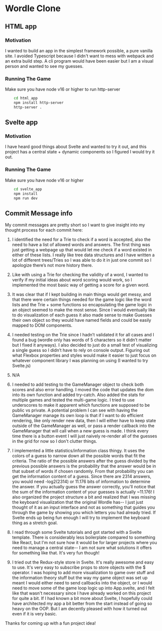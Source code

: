 # Wordle Clone

## HTML app

### Motivation

I wanted to build an app in the simplest framework possible, a pure vanilla site. I avoided Typescript because I didn't want to mess with webpack and an extra build step. A cli program would have been easier but I am a visual person and wanted to see my guesses.

### Running The Game

Make sure you have node v16 or higher to run http-server

```bash
    cd html_app
    npm install http-server
    http-server .
```

## Svelte app

### Motivation

I have heard good things about Svelte and wanted to try it out, and this project has a central state + dynamic components so I figured I would try it out.

### Running The Game

Make sure you have node v16 or higher

```bash
    cd svelte_app
    npm install
    npm run dev
```

## Commit Message info

My commit messages are pretty short so I want to give insight into my thought process for each commit here:

1. I identified the need for a Trie to check if a word is accepted, also the need to have a list of allowed words and answers. The first thing was just getting a webpage up that would let me check if a word existed in either of these lists. I really like tree data structures and I have written a lot of different trees/Tries so I was able to do it in just one commit so I apologize there’s not more history there.

2. Like with using a Trie for checking the validity of a word, I wanted to verify if my initial ideas about word scoring would work, so I implemented the most basic way of getting a score for a given word.

3. It was clear that if I kept building in main things would get messy, and that there were certain things needed for the game logic like the word lists and the Trie + some functions so encapsulating the game logic in an object seemed to make the most sense. Since I would eventually like to do visualization of each guess it also made sense to make Guesses their own object so they would have named fields and could be easily mapped to DOM components.

4. I needed testing on the Trie since I hadn’t validated it for all cases and I found a bug (wordle only has words of 5 characters so it didn’t matter but I fixed it anyways). I also decided to just do a small test of visualizing a single guess so I didn’t have to rely on console output. Figuring out what Flexbox properties and styles would make it easier to just focus on whatever component library I was planning on using (I wanted to try Svelte.js)

5. N/A

6. I needed to add testing to the GameManager object to check both scores and also error handling. I moved the code that updates the dom into its own function and added try-catch. Also added the stats for multiple games and tested the multi-game logic. I tried to use underscores to make it apparent which functions are supposed to be public vs private. A potential problem I can see with having the GameManager manage its own loop is that if I want to do efficient rendering, like only render new data, then I will either have to keep state outside of the GameManager as well, or pass a render callback into the GameManager that will call when a new guess is made. I think every time there is a button event I will just naively re-render all of the guesses in the grid for now so I don't clutter things.

7. I implemented a little statistics/information class thingy. It uses the colors of a guess to narrow down all the possible words that fit the criteria. The ratio of the possible answers after the guess divided by the previous possible answers is the probability that the answer would be in that subset of words if chosen randomly. From that probability you can get the information content of a guess. Since there are 2314 answers, you would need -log2(2314) or 11.176 bits of information to determine the answer. If you actually guess the answer correctly, you'll notice that the sum of the information content of your guesses is actually ~11.176! I also organized the project structure a bit and realized that I was missing the keyboard visualization that the original Wordle has-- I just just thought of it as an input interface and not as something that guides you through the game by showing you which letters you had already tried. If Svelte ends up being fun enough I will try to implement the keyboard thing as a stretch goal.

8. I read through some Svelte tutorials and got started with a Svelte template. There is considerably less boilerplate compared to something like React, but I'm not sure how it would be for larger projects where you need to manage a central state-- I am not sure what solutions it offers for something like that. It's very fun though!

9. I tried out the Redux-style store in Svelte. It's really awesome and easy to use. It's very easy to subscribe props to store objects with the $ operator. I was hoping to add more visualization to game over stuff and the information theory stuff but the way my game object was set up meant I would either need to send callbacks into the object, or I would need to move some of the game loop logic up into App.svelte, and I felt like that wasn't necessary since I have already worked on this project for quite a bit. If I had known a bit more about Svelte, I hopefully could have architected my app a bit better from the start instead of going so heavy on the OOP. But I am decently pleased with how it turned out even if it is very basic.

Thanks for coming up with a fun project idea!

